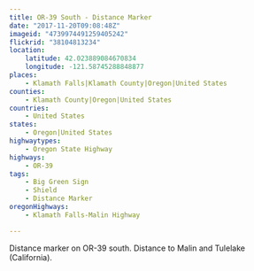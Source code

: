```yaml
---
title: OR-39 South - Distance Marker
date: "2017-11-20T09:08:48Z"
imageid: "4739974491259405242"
flickrid: "38104813234"
location:
    latitude: 42.023889084670834
    longitude: -121.58745288848877
places:
    - Klamath Falls|Klamath County|Oregon|United States
counties:
    - Klamath County|Oregon|United States
countries:
    - United States
states:
    - Oregon|United States
highwaytypes:
    - Oregon State Highway
highways:
    - OR-39
tags:
    - Big Green Sign
    - Shield
    - Distance Marker
oregonHighways:
    - Klamath Falls-Malin Highway

---
```

Distance marker on OR-39 south.  Distance to Malin and Tulelake (California).